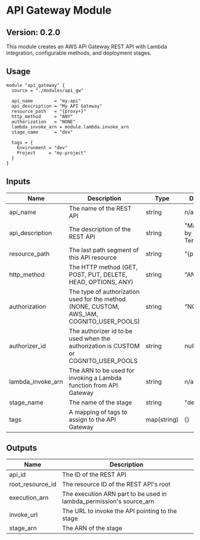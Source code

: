 # API Gateway Module

## Version: 0.2.0

This module creates an AWS API Gateway REST API with Lambda integration, configurable methods, and deployment stages.

## Usage

```hcl
module "api_gateway" {
  source = "./modules/api_gw"

  api_name        = "my-api"
  api_description = "My API Gateway"
  resource_path   = "{proxy+}"
  http_method     = "ANY"
  authorization   = "NONE"
  lambda_invoke_arn = module.lambda.invoke_arn
  stage_name      = "dev"

  tags = {
    Environment = "dev"
    Project     = "my-project"
  }
}
```

## Inputs

| Name | Description | Type | Default | Required |
|------|-------------|------|---------|----------|
| api_name | The name of the REST API | string | n/a | yes |
| api_description | The description of the REST API | string | "Managed by Terraform" | no |
| resource_path | The last path segment of this API resource | string | "{proxy+}" | no |
| http_method | The HTTP method (GET, POST, PUT, DELETE, HEAD, OPTIONS, ANY) | string | "ANY" | no |
| authorization | The type of authorization used for the method (NONE, CUSTOM, AWS_IAM, COGNITO_USER_POOLS) | string | "NONE" | no |
| authorizer_id | The authorizer id to be used when the authorization is CUSTOM or COGNITO_USER_POOLS | string | null | no |
| lambda_invoke_arn | The ARN to be used for invoking a Lambda function from API Gateway | string | n/a | yes |
| stage_name | The name of the stage | string | "dev" | no |
| tags | A mapping of tags to assign to the API Gateway | map(string) | {} | no |

## Outputs

| Name | Description |
|------|-------------|
| api_id | The ID of the REST API |
| root_resource_id | The resource ID of the REST API's root |
| execution_arn | The execution ARN part to be used in lambda_permission's source_arn |
| invoke_url | The URL to invoke the API pointing to the stage |
| stage_arn | The ARN of the stage | 
